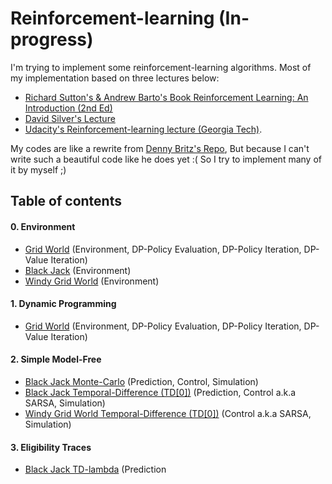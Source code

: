 # Reinforcement-learning (In-progress)
I'm trying to implement some reinforcement-learning algorithms. Most of my implementation based on three lectures below:
- [Richard Sutton's & Andrew Barto's Book Reinforcement Learning: An Introduction (2nd Ed)][1]
- [David Silver's Lecture][2]
- [Udacity's Reinforcement-learning lecture (Georgia Tech)][9].

My codes are like a rewrite from [Denny Britz's Repo][3], But because I can't write such a beautiful code like he does yet :( So I try to implement many of it by myself ;)

## Table of contents

#### 0. Environment
- [Grid World][4] (Environment, DP-Policy Evaluation, DP-Policy Iteration, DP-Value Iteration)
- [Black Jack][5] (Environment)
- [Windy Grid World][10] (Environment)

#### 1. Dynamic Programming
- [Grid World][4] (Environment, DP-Policy Evaluation, DP-Policy Iteration, DP-Value Iteration)

#### 2. Simple Model-Free
- [Black Jack Monte-Carlo][6] (Prediction, Control, Simulation)
- [Black Jack Temporal-Difference (TD[0])][7] (Prediction, Control a.k.a SARSA, Simulation)
- [Windy Grid World Temporal-Difference (TD[0])][11] (Control a.k.a SARSA, Simulation)

#### 3. Eligibility Traces
- [Black Jack TD-lambda][8] (Prediction

[1]: https://webdocs.cs.ualberta.ca/~sutton/book/bookdraft2016sep.pdf
[2]: https://www.youtube.com/watch?v=2pWv7GOvuf0
[3]: https://github.com/dennybritz/reinforcement-learning
[4]: https://github.com/rianrajagede/reinforcement-learning/blob/master/GridWorld.py
[5]: https://github.com/rianrajagede/reinforcement-learning/blob/master/BlackJack_env.py
[6]: https://github.com/rianrajagede/reinforcement-learning/blob/master/BlackJack_MC.py
[7]: https://github.com/rianrajagede/reinforcement-learning/blob/master/BlackJack_TD.py
[8]: https://github.com/rianrajagede/reinforcement-learning/blob/master/BlackJack_TD_lambda.py
[9]: https://www.udacity.com/course/ud600
[10]: https://github.com/rianrajagede/reinforcement-learning/blob/master/WindyGridWorld.py
[11]: https://github.com/rianrajagede/reinforcement-learning/blob/master/WindyGridWorld_TD.py